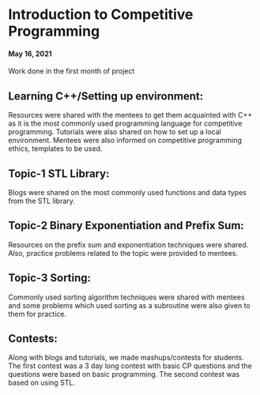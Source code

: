 # Introduction to Competitive Programming
#### May 16, 2021

Work done in the first month of project

## Learning C++/Setting up environment: 
Resources were shared with the mentees to get them acquainted with C++ as it is the most commonly used programming language for competitive programming. Tutorials were also shared on how to set up a local environment. Mentees were also informed on competitive programming ethics, templates to be used.
## Topic-1 STL Library:
 Blogs were shared on the most commonly used functions and data types from the STL library.
## Topic-2 Binary Exponentiation and Prefix Sum:
Resources on the prefix sum and exponentiation techniques were shared. Also, practice problems related to the topic were provided to mentees.
## Topic-3 Sorting:
Commonly used sorting algorithm techniques were shared with mentees and some problems which used sorting as a subroutine were also given to them for practice.
## Contests:
 Along with blogs and tutorials, we made mashups/contests for students. The first contest was a 3 day long contest with basic CP questions and the questions were based on basic programming. The second contest was based on using STL.

